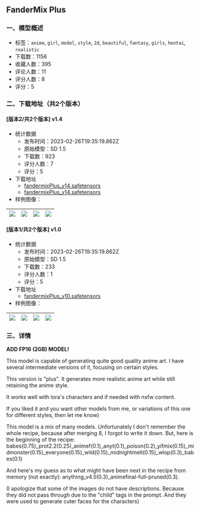 ## FanderMix Plus
### 一、模型概述

- 标签：`anime`, `girl`, `model`, `style`, `2d`, `beautiful`, `fantasy`, `girls`, `hentai`, `realistic`
- 下载数：1156
- 收藏人数：395
- 评论人数：11
- 评分人数：8
- 评分：5

### 二、下载地址（共2个版本）

#### [版本2/共2个版本] v1.4

- 统计数据
  - 发布时间：2023-02-26T19:35:19.862Z
  - 原始模型：SD 1.5
  - 下载数：923
  - 评分人数：7
  - 评分：5
- 下载地址
  - [fandermixPlus_v14.safetensors](https://civitai.com/api/download/models/12148?type=Model&format=SafeTensor&size=full&fp=fp16)
  - [fandermixPlus_v14.safetensors](https://civitai.com/api/download/models/12148)
- 样例图像：

| <img src="https://image.civitai.com/xG1nkqKTMzGDvpLrqFT7WA/1721f5f5-3327-4856-59b3-d3b2a8d29c00/width=450/116432.jpeg" /> | <img src="https://image.civitai.com/xG1nkqKTMzGDvpLrqFT7WA/f64cc89d-7208-4d09-b4fd-530e5130b700/width=450/116431.jpeg" /> | <img src="https://image.civitai.com/xG1nkqKTMzGDvpLrqFT7WA/32d2f51d-268b-42f4-ccff-2927ab39c600/width=450/116430.jpeg" /> | <img src="https://image.civitai.com/xG1nkqKTMzGDvpLrqFT7WA/e7e0a9dc-17d6-4208-e71f-1b8b7b41a900/width=450/116429.jpeg" /> |
| ---- | ---- | ---- | ---- |

#### [版本1/共2个版本] v1.0

- 统计数据
  - 发布时间：2023-02-26T19:35:19.862Z
  - 原始模型：SD 1.5
  - 下载数：233
  - 评分人数：1
  - 评分：5
- 下载地址
  - [fandermixPlus_v10.safetensors](https://civitai.com/api/download/models/9720)
- 样例图像：

| <img src="https://image.civitai.com/xG1nkqKTMzGDvpLrqFT7WA/33cf9454-d2eb-4daf-6769-2b6c9fe11100/width=450/94100.jpeg" /> | <img src="https://image.civitai.com/xG1nkqKTMzGDvpLrqFT7WA/5d6d1d8a-92ad-49b6-fcc9-1b49548bf700/width=450/94112.jpeg" /> | <img src="https://image.civitai.com/xG1nkqKTMzGDvpLrqFT7WA/18893e3a-3554-4e02-b51f-0a3d542da700/width=450/94111.jpeg" /> | <img src="https://image.civitai.com/xG1nkqKTMzGDvpLrqFT7WA/0e7c0339-c22b-4060-b955-bdd66fdbbc00/width=450/94110.jpeg" /> |
| ---- | ---- | ---- | ---- |


### 三、详情
<p><strong>ADD FP16 (2GB) MODEL!</strong></p><p></p><p>This model is capable of generating quite good quality anime art. I have several intermediate versions of it, focusing on certain styles.</p><p>This version is "plus". It generates more realistic anime art while still retaining the anime style.</p><p></p><p>It works well with lora's characters and if needed with nsfw content.</p><p></p><p>If you liked it and you want other models from me, or variations of this one for different styles, then let me know)</p><p></p><p>This model is a mix of many models. Unfortunately I don't remember the whole recipe, because after merging 8, I forgot to write it down. But, here is the beginning of the recipe: babes(0.75)_prot2.2(0.25)_animef(0.1)_anyt(0.1)_poison(0.2)_yifmix(0.15)_midmonster(0.15)_everyone(0.15)_wild(0.15)_midnightmelt(0.15)_wlop(0.3)_babes(0.1)</p><p></p><p>And here's my guess as to what might have been next in the recipe from memory (not exactly): anything_v4.5(0.3)_animefinal-full-pruned(0.3).</p><p></p><p>(I apologize that some of the images do not have descriptions. Because they did not pass through due to the "child" tags in the prompt. And they were used to generate cuter faces for the characters)</p>